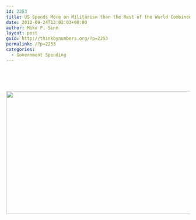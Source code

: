```yaml
---
id: 2253
title: US Spends More on Militarism than the Rest of the World Combined
date: 2012-09-24T12:02:03+00:00
author: Mike P. Sinn
layout: post
guid: http://thinkbynumbers.org/?p=2253
permalink: /?p=2253
categories:
  - Government Spending
---
```

&nbsp;

&nbsp;

[<img data-attachment-id="2254" data-permalink="https://thinkbynumbers.org/?attachment_id=2254" data-orig-file="https://thinkbynumbers.org/wp-content/uploads/2012/09/393371_405071562893947_1107550956_n.jpeg" data-orig-size="540,337" data-comments-opened="1" data-image-meta="{&quot;aperture&quot;:&quot;0&quot;,&quot;credit&quot;:&quot;&quot;,&quot;camera&quot;:&quot;&quot;,&quot;caption&quot;:&quot;&quot;,&quot;created_timestamp&quot;:&quot;0&quot;,&quot;copyright&quot;:&quot;&quot;,&quot;focal_length&quot;:&quot;0&quot;,&quot;iso&quot;:&quot;0&quot;,&quot;shutter_speed&quot;:&quot;0&quot;,&quot;title&quot;:&quot;&quot;,&quot;orientation&quot;:&quot;0&quot;}" data-image-title="393371_405071562893947_1107550956_n" data-image-description="" data-medium-file="https://thinkbynumbers.org/wp-content/uploads/2012/09/393371_405071562893947_1107550956_n-300x187.jpeg" data-large-file="https://thinkbynumbers.org/wp-content/uploads/2012/09/393371_405071562893947_1107550956_n.jpeg" class="aligncenter size-full wp-image-2254" title="393371_405071562893947_1107550956_n" src="http://thinkbynumbers.org/wp-content/uploads/2012/09/393371_405071562893947_1107550956_n.jpeg" alt="" width="540" height="337" srcset="https://thinkbynumbers.org/wp-content/uploads/2012/09/393371_405071562893947_1107550956_n.jpeg 540w, https://thinkbynumbers.org/wp-content/uploads/2012/09/393371_405071562893947_1107550956_n-300x187.jpeg 300w" sizes="(max-width: 540px) 100vw, 540px" />](http://thinkbynumbers.org/wp-content/uploads/2012/09/393371_405071562893947_1107550956_n.jpeg)

&nbsp;

&nbsp;